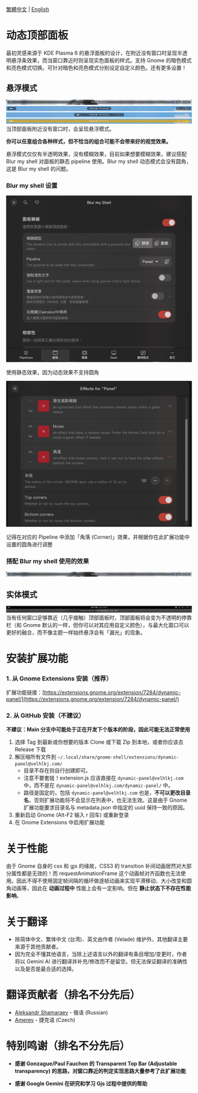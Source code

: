 [繁體中文](README.md) | [English](README-en.md) 

# 动态顶部面板

最初灵感来源于 KDE Plasma 6 的悬浮面板的设计，在附近没有窗口时呈现半透明悬浮条效果，而当窗口靠近时则呈现实色面板的样式。支持 Gnome 的暗色模式和亮色模式切换。可针对暗色和亮色模式分别设定自定义颜色。还有更多设置！

## 悬浮模式
![悬浮模式](readme_images/transparent.png)
![悬浮模式](readme_images/transparent_area.png)
![悬浮模式](readme_images/transparent_auto_width.png)
![悬浮模式](readme_images/transparent_color.png)
当顶部面板附近没有窗口时，会呈现悬浮模式。

**你可以任意组合各种样式，但不恰当的组合可能不会带来好的视觉效果。**

悬浮模式仅仅有半透明效果，没有模糊效果，目前如果想要模糊效果，建议搭配 Blur my shell 对面板的静态 pipeline 使用。Blur my shell 动态模式会没有圆角，这是 Blur my shell 的问题。
### Blur my shell 设置
![Blur my shell 设置](readme_images/bms_settings1.png)

使用静态效果，因为动态效果不支持圆角

![Blur my shell Pipeline 设置](readme_images/bms_settings2.png)

记得在对应的 Pipeline 中添加「角落 (Corner)」效果，并根据你在此扩展功能中设置的圆角进行调整
### 搭配 Blur my shell 使用的效果
![带模糊的悬浮效果](readme_images/blur.png)

## 实体模式
![实体模式](readme_images/solid.png)
当有任何窗口足够靠近（几乎接触）顶部面板时，顶部面板将会变为不透明的停靠栏（和 Gnome 默认的一样，但你可以对其应用自定义颜色），与最大化窗口可以更好的融合，而不像主题一样始终悬浮会有「漏光」的现象。

# 安装扩展功能
### 1. 从 Gnome Extensions 安装（推荐）
扩展功能链接：[https://extensions.gnome.org/extension/7284/dynamic-panel/](https://extensions.gnome.org/extension/7284/dynamic-panel/)
### 2. 从 GitHub 安装（不建议）
**不建议：Main 分支中可能处于正在开发下个版本的阶段，因此可能无法正常使用**

1. 选择 Tag 到最新或你想要的版本 Clone 或下载 Zip 到本地，或者你应该去 Release 下载
1. 解压缩所有文件到 `~/.local/share/gnome-shell/extensions/dynamic-panel@velhlkj.com/`
    * 目录不存在则自行创建即可。
    * 注意不要套娃！extension.js 应该直接在 `dynamic-panel@velhlkj.com` 中，而不是在 `dynamic-panel@velhlkj.com/dynamic-panel/` 中。
    * 路径是固定的，包括 `dynamic-panel@velhlkj.com` 也是，**不可以更改目录名**，否则扩展功能将不会显示在列表中，也无法生效。这是由于 Gnome 扩展功能要求目录名与 metadata.json 中指定的 uuid 保持一致的原因。
1. 重新启动 Gnome (Alt-F2 输入 r 回车) 或重新登录
1. 在 Gnome Extensions 中启用扩展功能

# 关于性能
由于 Gnome 自身的 css 和 gjs 的缘故，CSS3 的 transition 补间动画居然对大部分属性都是无效的！而 requestAnimationFrame 这个动画帧对齐函数也无法使用。因此不得不使用固定帧间隔的循环做逐帧动画来实现平滑移动、大小改变和圆角动画等，因此在 **动画过程中** 性能上会有一定影响。但在 **静止状态下不存在性能影响**。

# 关于翻译
* 除简体中文、繁体中文 (台湾)、英文由作者 (Velade) 维护外，其他翻译主要来源于其他贡献者。
* 因为完全不懂其他语言，当除上述语言以外的翻译有条目增加/变更时，作者将以 Gemini AI 进行翻译并补充/修改而不是留空。但无法保证翻译的准确性以及是否是最合适的选择。

# 翻译贡献者（排名不分先后）
* [Aleksandr Shamaraev](https://github.com/AlexanderShad) - 俄语 (Russian)
* [Amerey](https://github.com/Amereyeu) - 捷克语 (Czech)

# 特别鸣谢（排名不分先后）
* **感谢 Gonzague/Paul Fauchon 的 Transparent Top Bar (Adjustable transparency) 的思路，对窗口靠近的判定实现思路大量参考了此扩展功能**

* **感谢 Google Gemini 在研究和学习 Gjs 过程中提供的帮助**